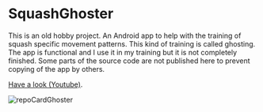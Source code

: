 # SquashGhoster
This is an old hobby project. An Android app to help with the training of squash specific movement patterns. 
This kind of training is called ghosting.
The app is functional and I use it in my training but it is not completely finished.
Some parts of the source code are not published here to prevent copying of the app by others.

[Have a look (Youtube)](https://youtu.be/PJBVvsF23bs).

![repoCardGhoster](https://user-images.githubusercontent.com/87835378/128263575-a5123fe1-63bd-4cf1-b442-addb2a392970.png)

